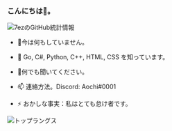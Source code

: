 ### こんにちは👋。

![7ezのGitHub統計情報](https://github-readme-stats.vercel.app/api?username=7ez&show_icons=true&count_private=true&theme=dark)

- 🔭今は何もしていません。

- 🌱 Go, C#, Python, C++, HTML, CSS を知っています。

- 💬何でも聞いてください。

- 📫 連絡方法。Discord: Aochi#0001

- ⚡ おかしな事実：私はとても怠け者です。

![トップラングス](https://github-readme-stats.vercel.app/api/top-langs?username=7ez&show_icons=true&count_private=true&theme=dark)

